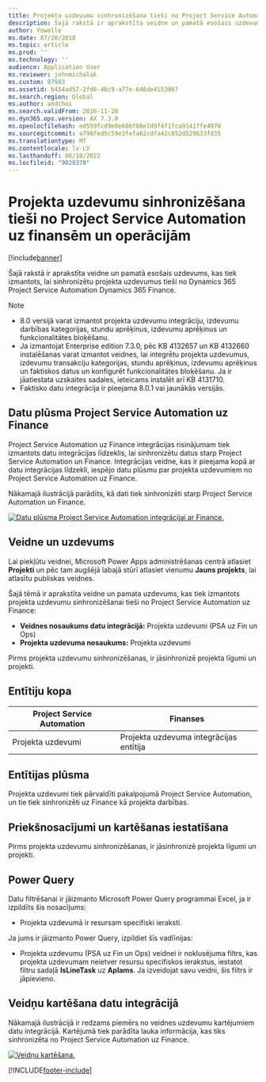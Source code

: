 ```yaml
---
title: Projekta uzdevumu sinhronizēšana tieši no Project Service Automation uz finansēm un operācijām
description: Šajā rakstā ir aprakstīta veidne un pamatā esošais uzdevums, kas tiek izmantots, lai sinhronizētu projekta uzdevumus tieši no Microsoft Dynamics 365 Project Service Automation Dynamics 365 Finance.
author: Yowelle
ms.date: 07/20/2018
ms.topic: article
ms.prod: ''
ms.technology: ''
audience: Application User
ms.reviewer: johnmichalak
ms.custom: 87983
ms.assetid: b454ad57-2fd6-46c9-a77e-646de4153067
ms.search.region: Global
ms.author: andchoi
ms.search.validFrom: 2016-11-28
ms.dyn365.ops.version: AX 7.3.0
ms.openlocfilehash: ed559fcd9e0e666f68e7d9f4f1fca91417fe4970
ms.sourcegitcommit: a798fed5c59e3fefa62cdfa42c852d529b33fd35
ms.translationtype: MT
ms.contentlocale: lv-LV
ms.lasthandoff: 06/18/2022
ms.locfileid: "9028370"
---
```

# <a name="synchronize-project-tasks-directly-from-project-service-automation-to-finance-and-operations"></a>Projekta uzdevumu sinhronizēšana tieši no Project Service Automation uz finansēm un operācijām

[!include[banner](../includes/banner.md)]

Šajā rakstā ir aprakstīta veidne un pamatā esošais uzdevums, kas tiek izmantots, lai sinhronizētu projekta uzdevumus tieši no Dynamics 365 Project Service Automation Dynamics 365 Finance.

> [!NOTE]
> - 8.0 versijā varat izmantot projekta uzdevumu integrāciju, izdevumu darbības kategorijas, stundu aprēķinus, izdevumu aprēķinus un funkcionalitātes bloķēšanu.
> - Ja izmantojat Enterprise edition 7.3.0, pēc KB 4132657 un KB 4132660 instalēšanas varat izmantot veidnes, lai integrētu projekta uzdevumus, izdevumu transakciju kategorijas, stundu aprēķinus, izdevumu aprēķinus un faktiskos datus un konfigurēt funkcionalitātes bloķēšanu. Ja ir jāatiestata uzskaites sadales, ieteicams instalēt arī KB 4131710.
> - Faktisko datu integrācija ir pieejama 8.0.1 vai jaunākās versijās.

## <a name="data-flow-for-project-service-automation-to-finance"></a>Datu plūsma Project Service Automation uz Finance

Project Service Automation uz Finance integrācijas risinājumam tiek izmantots datu integrācijas līdzeklis, lai sinhronizētu datus starp Project Service Automation un Finance. Integrācijas veidne, kas ir pieejama kopā ar datu integrācijas līdzekli, iespējo datu plūsmu par projekta uzdevumiem no Project Service Automation uz Finance.

Nākamajā ilustrācijā parādīts, kā dati tiek sinhronizēti starp Project Service Automation un Finance.

[![Datu plūsma Project Service Automation integrācijai ar Finance.](./media/ProjectTasksFlow.png)](./media/ProjectTasksFlow.png)

## <a name="template-and-task"></a>Veidne un uzdevums

Lai piekļūtu veidnei, Microsoft Power Apps administrēšanas centrā atlasiet **Projekti** un pēc tam augšējā labajā stūrī atlasiet vienumu **Jauns projekts**, lai atlasītu publiskas veidnes.

Šajā tēmā ir aprakstīta veidne un pamata uzdevums, kas tiek izmantots projekta uzdevumu sinhronizēšanai tieši no Project Service Automation uz Finance:

- **Veidnes nosaukums datu integrācijā:** Projekta uzdevumi (PSA uz Fin un Ops)
- **Projekta uzdevuma nosaukums:** Projekta uzdevumi

Pirms projekta uzdevumu sinhronizēšanas, ir jāsinhronizē projekta līgumi un projekti.

## <a name="entity-set"></a>Entītiju kopa

| Project Service Automation | Finanses                             |
|----------------------------|-------------------------------------|
| Projekta uzdevumi              | Projekta uzdevuma integrācijas entītija |

## <a name="entity-flow"></a>Entītijas plūsma

Projekta uzdevumi tiek pārvaldīti pakalpojumā Project Service Automation, un tie tiek sinhronizēti uz Finance kā projekta darbības.

## <a name="prerequisites-and-mapping-setup"></a>Priekšnosacījumi un kartēšanas iestatīšana

Pirms projekta uzdevumu sinhronizēšanas, ir jāsinhronizē projekta līgumi un projekti.

## <a name="power-query"></a>Power Query

Datu filtrēšanai ir jāizmanto Microsoft Power Query programmai Excel, ja ir izpildīts šis nosacījums:

- Projekta uzdevumā ir resursam specifiski ieraksti.

Ja jums ir jāizmanto Power Query, izpildiet šīs vadlīnijas:

- Projekta uzdevumu (PSA uz Fin un Ops) veidnei ir noklusējuma filtrs, kas projekta uzdevumam neietver resursu specifiskos ierakstus, iestatot filtru sadaļā **IsLineTask** uz **Aplams**. Ja izveidojat savu veidni, šis filtrs ir jāpievieno.

## <a name="template-mapping-in-data-integration"></a>Veidņu kartēšana datu integrācijā

Nākamajā ilustrācijā ir redzams piemērs no veidnes uzdevumu kartējumiem datu integrācijā. Kartējumā tiek parādīta lauka informācija, kas tiks sinhronizēta no Project Service Automation uz Finance.

[![Veidņu kartēšana.](./media/ProjectTasksMapping.png)](./media/ProjectTasksMapping.png)


[!INCLUDE[footer-include](../includes/footer-banner.md)]
